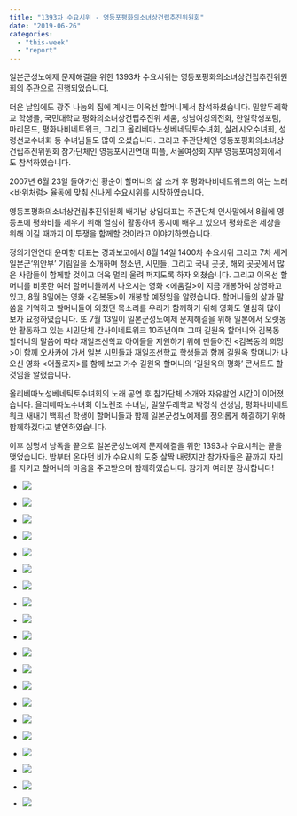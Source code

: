 ```yaml
---
title: "1393차 수요시위 - 영등포평화의소녀상건립추진위원회"
date: "2019-06-26"
categories: 
  - "this-week"
  - "report"
---
```


일본군성노예제 문제해결을 위한 1393차 수요시위는 영등포평화의소녀상건립추진위원회의 주관으로 진행되었습니다.

더운 날임에도 광주 나눔의 집에 계시는 이옥선 할머니께서 참석하셨습니다. 밀알두레학교 학생들, 국민대학교 평화의소녀상건립추진위 세움, 성남여성의전화, 한일학생포럼, 마리몬드, 평화나비네트워크, 그리고 올리베따노성베네딕토수녀회, 살레시오수녀회, 성령선교수녀회 등 수녀님들도 많이 오셨습니다. 그리고 주관단체인 영등포평화의소녀상건립추진위원회 참가단체인 영등포시민연대 피플, 서울여성회 지부 영등포여성회에서도 참석하였습니다.

2007년 6월 23일 돌아가신 황순이 할머니의 삶 소개 후 평화나비네트워크의 여는 노래 <바위처럼> 율동에 맞춰 신나게 수요시위를 시작하였습니다.

영등포평화의소녀상건립추진위원회 배기남 상임대표는 주관단체 인사말에서 8월에 영등포에 평화비를 세우기 위해 열심히 활동하며 동시에 배우고 있으며 평화로운 세상을 위해 이길 때까지 이 투쟁을 함께할 것이라고 이야기하였습니다.

정의기언연대 윤미향 대표는 경과보고에서 8월 14일 1400차 수요시위 그리고 7차 세계일본군‘위안부’ 기림일을 소개하며 청소년, 시민들, 그리고 국내 곳곳, 해외 곳곳에서 많은 사람들이 함께할 것이고 더욱 멀리 울려 퍼지도록 하자 외쳤습니다. 그리고 이옥선 할머니를 비롯한 여러 할머니들께서 나오시는 영화 <에움길>이 지금 개봉하여 상영하고 있고, 8월 8일에는 영화 <김복동>이 개봉할 예정임을 알렸습니다. 할머니들의 삶과 말씀을 기억하고 할머니들이 외쳤던 목소리를 우리가 함께하기 위해 영화도 열심히 많이 보자 요청하였습니다. 또 7월 13일이 일본군성노예제 문제해결을 위해 일본에서 오랫동안 활동하고 있는 시민단체 간사이네트워크 10주년이며 그때 길원옥 할머니와 김복동 할머니의 말씀에 따라 재일조선학교 아이들을 지원하기 위해 만들어진 <김복동의 희망>이 함께 오사카에 가서 일본 시민들과 재일조선학교 학생들과 함께 길원옥 할머니가 나오신 영화 <어폴로지>를 함께 보고 가수 길원옥 할머니의 ‘길원옥의 평화’ 콘서트도 할 것임을 알렸습니다.

올리베따노성베네틱토수녀회의 노래 공연 후 참가단체 소개와 자유발언 시간이 이어졌습니다. 올리베따노수녀회 이노렌조 수녀님, 밀알두레학교 박정식 선생님, 평화나비네트워크 새내기 백휘선 학생이 할머니들과 함께 일본군성노예제를 정의롭게 해결하기 위해 함께하겠다고 발언하였습니다.

이후 성명서 낭독을 끝으로 일본군성노예제 문제해결을 위한 1393차 수요시위는 끝을 맺었습니다. 밤부터 온다던 비가 수요시위 도중 살짝 내렸지만 참가자들은 끝까지 자리를 지키고 할머니와 마음을 주고받으며 함께하였습니다. 참가자 여러분 감사합니다!

- ![](https://womenandwar.net/kr/wp-content/uploads/2019/06/IMGP7911-1024x680.jpg)
    
- ![](https://womenandwar.net/kr/wp-content/uploads/2019/06/IMGP7939-1024x680.jpg)
    
- ![](https://womenandwar.net/kr/wp-content/uploads/2019/06/IMGP7954-1024x680.jpg)
    
- ![](https://womenandwar.net/kr/wp-content/uploads/2019/06/IMGP7960-1024x680.jpg)
    
- ![](https://womenandwar.net/kr/wp-content/uploads/2019/06/IMGP7962-1024x680.jpg)
    
- ![](https://womenandwar.net/kr/wp-content/uploads/2019/06/IMGP7970-1024x680.jpg)
    
- ![](https://womenandwar.net/kr/wp-content/uploads/2019/06/IMGP7974-1024x680.jpg)
    
- ![](https://womenandwar.net/kr/wp-content/uploads/2019/06/IMGP7984-1024x680.jpg)
    
- ![](https://womenandwar.net/kr/wp-content/uploads/2019/06/IMGP7995-1024x680.jpg)
    
- ![](https://womenandwar.net/kr/wp-content/uploads/2019/06/IMGP7997-1024x680.jpg)
    
- ![](https://womenandwar.net/kr/wp-content/uploads/2019/06/IMGP8008-1024x680.jpg)
    
- ![](https://womenandwar.net/kr/wp-content/uploads/2019/06/IMGP8011-1024x680.jpg)
    
- ![](https://womenandwar.net/kr/wp-content/uploads/2019/06/IMGP8012-1024x680.jpg)
    
- ![](https://womenandwar.net/kr/wp-content/uploads/2019/06/IMGP8020-1024x680.jpg)
    
- ![](https://womenandwar.net/kr/wp-content/uploads/2019/06/IMGP8028-1024x680.jpg)
    
- ![](https://womenandwar.net/kr/wp-content/uploads/2019/06/IMGP8030-1024x680.jpg)
    
- ![](https://womenandwar.net/kr/wp-content/uploads/2019/06/황할머니-삶_황순이-01-724x1024.jpg)
    
- ![](https://womenandwar.net/kr/wp-content/uploads/2019/06/황할머니-삶_황순이-02-724x1024.jpg)
    
- ![](https://womenandwar.net/kr/wp-content/uploads/2019/06/황할머니-삶_황순이-03-724x1024.jpg)
    
- ![](https://womenandwar.net/kr/wp-content/uploads/2019/06/황할머니-삶_황순이-04-724x1024.jpg)
